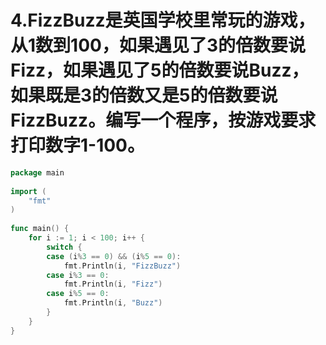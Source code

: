 # 4.FizzBuzz是英国学校里常玩的游戏，从1数到100，如果遇见了3的倍数要说Fizz，如果遇见了5的倍数要说Buzz，如果既是3的倍数又是5的倍数要说FizzBuzz。编写一个程序，按游戏要求打印数字1-100。

```go
package main
 
import (
	"fmt"
)
 
func main() {
	for i := 1; i < 100; i++ {
		switch {
		case (i%3 == 0) && (i%5 == 0):
			fmt.Println(i, "FizzBuzz")
		case i%3 == 0:
			fmt.Println(i, "Fizz")
		case i%5 == 0:
			fmt.Println(i, "Buzz")
		}
	}
}
```


